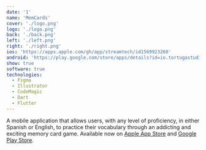 ```yaml
---
date: '1'
name: 'MemCards'
cover: './logo.png'
logo: './logo.png'
back: './back.png'
left: './left.png'
right: './right.png'
ios: 'https://apps.apple.com/gh/app/streamtech/id1569923260'
android: 'https://play.google.com/store/apps/details?id=io.tortugastudios.memcards&hl=en&gl=US'
show: true
software: true
technologies:
  - Figma
  - Illustrator
  - CodeMagic
  - Dart
  - Flutter
---
```


A mobile application that allows users, with any level of proficiency, in either Spanish or English, to practice their vocabulary through an addicting and exciting memory card game. Available now on [Apple App Store](https://apps.apple.com/gh/app/streamtech/id1569923260) and [Google Play Store](https://play.google.com/store/apps/details?id=io.tortugastudios.memcards&hl=en&gl=US).
